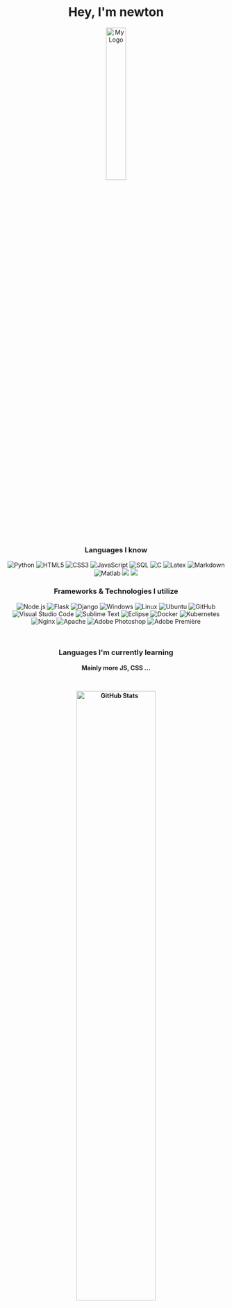 <h1 align="center">Hey, I'm newton<br></h1>

<p align="center">
  <img width="30%" alt="My Logo" src="https://avatars.githubusercontent.com/u/102476446?s=400&u=1a9bf0ea49d11ba4c5cc74bff0a5ad7d49bd7012&v=4">
</p>

<h3 align="center">Languages I know<br></h3>

<p align="center">
  <img alt="Python" src="https://img.shields.io/badge/-Python-23272A?style=flat&logo=python">
  <img alt="HTML5" src="https://img.shields.io/badge/-HTML5-23272A?style=flat&logo=html5">
  <img alt="CSS3" src="https://img.shields.io/badge/-CSS3-23272A?style=flat&logo=css3">
  <img alt="JavaScript" src="https://img.shields.io/badge/-JavaScript-23272A?style=flat&logo=javascript">
  <img alt="SQL" src="https://img.shields.io/badge/-SQL-23272A?style=flat&logo=postgresql">
  <img alt="C" src="https://img.shields.io/badge/-C-23272A?style=flat&logo=c">
  <img alt="Latex" src="https://img.shields.io/badge/-Latex-23272A?style=flat&logo=latex">
  <img alt="Markdown" src="https://img.shields.io/badge/-Markdown-23272A?style=flat&logo=markdown">
  <img alt="Matlab" src="https://img.shields.io/badge/-Matlab-23272A?style=flat&logo=matlab">
  <img src="https://img.shields.io/badge/-Java-23272A?style=flat&logo=java">
  <img src="https://img.shields.io/badge/-Ada-23272A?style=flat&logo=ada">



</p>

<h3 align="center">Frameworks & Technologies I utilize<br></h3>

<p align="center">
  <img alt="Node.js" src="https://img.shields.io/badge/-Node.js-23272A?style=flat&logo=node.js">
  <img alt="Flask" src="https://img.shields.io/badge/-Flask-23272A?style=flat&logo=flask">
  <img alt="Django" src="https://img.shields.io/badge/-Django-23272A?style=flat&logo=django">
  <img alt="Windows" src="https://img.shields.io/badge/-Windows-23272A?style=flat&logo=windows">
  <img alt="Linux" src="https://img.shields.io/badge/-Linux-23272A?style=flat&logo=linux">
  <img alt="Ubuntu" src="https://img.shields.io/badge/-Ubuntu-23272A?style=flat&logo=ubuntu">
  <img alt="GitHub" src="https://img.shields.io/badge/-GitHub-23272A?style=flat&logo=github">
  <img alt="Visual Studio Code" src="https://img.shields.io/badge/-Visual Studio Code-23272A?style=flat&logo=visual-studio-code">
  <img alt="Sublime Text" src="https://img.shields.io/badge/-Sublime Text-23272A?style=flat&logo=sublime-text">
  <img alt="Eclipse" src="https://img.shields.io/badge/-Eclipse-23272A?style=flat&logo=eclipse">
  <img alt="Docker" src="https://img.shields.io/badge/-Docker-23272A?style=flat&logo=docker">
  <img alt="Kubernetes" src="https://img.shields.io/badge/-Kubernetes-23272A?style=flat&logo=kubernetes">
  <img alt="Nginx" src="https://img.shields.io/badge/-Nginx-23272A?style=flat&logo=nginx">
  <img alt="Apache" src="https://img.shields.io/badge/-Apache-23272A?style=flat&logo=apache">
  <img alt="Adobe Photoshop" src="https://img.shields.io/badge/-Adobe Photoshop-23272A?style=flat&logo=adobe-photoshop">
  <img alt="Adobe Première" src="https://img.shields.io/badge/-Adobe Première-23272A?style=flat&logo=adobe">
  
</p><br>

<h3 align="center">Languages I'm currently learning<br></h3>

<p align="center">
  <b>Mainly more JS, CSS ... 
</p><br>

<!-- 
<h3 align="center">Projects for 2021<br></h3>

<p align="center">
  <b>•</b> Make a branch of the Pterodactyl panel & wings to fix all of the issues, add more features, and have a better frontend.<br><br>
  <b>•</b> Develop multiple versatile & intricate open-source applications.
</p><br>
--->

<p align="center">
      <img width="60%" alt="GitHub Stats" src="https://github-readme-stats.vercel.app/api?username=newtondotcom&show_icons=true&hide_border=true&line_height=25&title_color=6da860&icon_color=6da860&show_owner=true">
</p>
